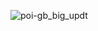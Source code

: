 ![poi-gb_big_updt](https://user-images.githubusercontent.com/68894295/227721725-24bc60ea-7bac-4ac1-990c-4ad440a7cbd2.png)
